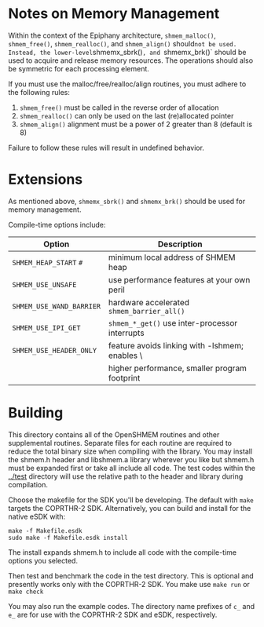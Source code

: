 # Notes on Memory Management

Within the context of the Epiphany architecture, `shmem_malloc()`,
`shmem_free()`, `shmem_realloc()`, and `shmem_align()` should` not be used.
Instead, the lower-level `shmemx_sbrk()`, and `shmemx_brk()` should be used
to acquire and release memory resources. The operations should also be
symmetric for each processing element.

If you must use the malloc/free/realloc/align routines, you must adhere to
the following rules:

1. `shmem_free()` must be called in the reverse order of allocation
2. `shmem_realloc()` can only be used on the last (re)allocated pointer
3. `shmem_align()` alignment must be a power of 2 greater than 8 (default is 8)

Failure to follow these rules will result in undefined behavior.

# Extensions

As mentioned above, `shmemx_sbrk()` and `shmemx_brk()` should be used for
memory management.

Compile-time options include:

| Option                   | Description                                    |
|--------------------------|------------------------------------------------|
| `SHMEM_HEAP_START` `#`   | minimum local address of SHMEM heap            |
| `SHMEM_USE_UNSAFE`       | use performance features at your own peril     |
| `SHMEM_USE_WAND_BARRIER` | hardware accelerated `shmem_barrier_all()`     |
| `SHMEM_USE_IPI_GET`      | `shmem_*_get()` use inter-processor interrupts |
| `SHMEM_USE_HEADER_ONLY`  | feature avoids linking with -lshmem; enables \ |
|                          | higher performance, smaller program footprint  |

# Building

This directory contains all of the OpenSHMEM routines and other supplemental
routines. Separate files for each routine are required to reduce the total
binary size when compiling with the library. You may install the shmem.h header
and libshmem.a library wherever you like but shmem.h must be expanded first or
take all include all code. The test codes within the [../test](../test)
directory will use the relative path to the header and library during
compilation.

Choose the makefile for the SDK you'll be developing.  The default with `make`
targets the COPRTHR-2 SDK.  Alternatively, you can build and install for the
native eSDK with:
```
make -f Makefile.esdk
sudo make -f Makefile.esdk install
```

The install expands shmem.h to include all code with the compile-time options
you selected.

Then test and benchmark the code in the test directory. This is optional and
presently works only with the COPRTHR-2 SDK. You make use `make run` or `make
check`

You may also run the example codes.  The directory name prefixes of `c_` and
`e_` are for use with the COPRTHR-2 SDK and eSDK, respectively.
